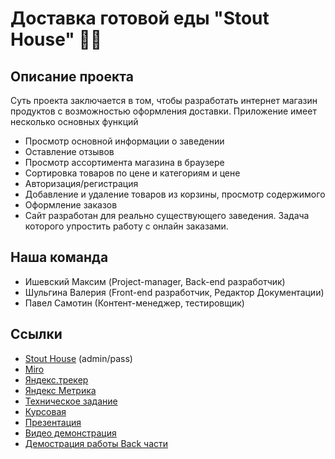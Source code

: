 # Доставка готовой еды "Stout House" 🚴‍♂️

## Описание проекта
Суть проекта заключается в том, чтобы разработать интернет магазин продуктов с возможностью оформления доставки.
Приложение имеет несколько основных функций
- Просмотр основной информации о заведении
- Оставление отзывов
- Просмотр ассортимента магазина в браузере
- Сортировка товаров по цене и категориям и цене
- Авторизация/регистрация
- Добавление и удаление товаров из корзины, просмотр содержимого
- Оформление заказов
- Сайт разработан для реально существующего заведения. Задача которого упростить работу с онлайн заказами.


## Наша команда
- Ишевский Максим (Project-manager, Back-end разработчик)
- Шульгина Валерия (Front-end разработчик, Редактор Документации)
- Павел Самотин (Контент-менеджер, тестировщик)



## Ссылки
- [Stout House](http://maximkakdela.pythonanywhere.com/) (admin/pass)
- [Miro](https://miro.com/app/board/uXjVPVBlgms=/)
- [Яндекс.трекер](https://tracker.yandex.ru/ORG/order:updated:true/filter?resolution=empty())
- [Яндекс Метрика](https://metrika.yandex.ru/dashboard?id=90714293)
- [Техническое задание](https://github.com/jampsk1/stout/blob/core/docs/Техническое%20задание.pdf)
- [Курсовая](https://github.com/jampsk1/stout/blob/core/docs/Курсовая%20работа.pdf)
- [Презентация](https://github.com/jampsk1/stout/blob/core/docs/Презентация%20Stout%20.pdf)
- [Видео демонстрация](https://youtu.be/CNdhVCEfd1M)
- [Демострация работы Back части](https://youtu.be/rKOp_DZn7Hg)
